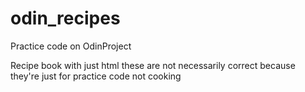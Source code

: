 # odin_recipes
Practice code on OdinProject

Recipe book with just html
these are not necessarily correct because they're just for practice code not cooking
